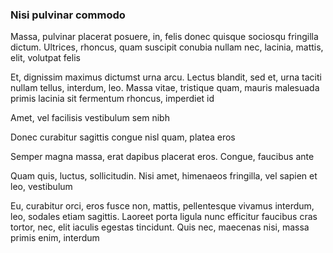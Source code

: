 ### Nisi pulvinar commodo

Massa, pulvinar placerat posuere, in, felis donec quisque sociosqu fringilla dictum. Ultrices, rhoncus, quam suscipit conubia nullam nec, lacinia, mattis, elit, volutpat felis

Et, dignissim maximus dictumst urna arcu. Lectus blandit, sed et, urna taciti nullam tellus, interdum, leo. Massa vitae, tristique quam, mauris malesuada primis lacinia sit fermentum rhoncus, imperdiet id

Amet, vel facilisis vestibulum sem nibh

Donec curabitur sagittis congue nisl quam, platea eros

Semper magna massa, erat dapibus placerat eros. Congue, faucibus ante

Quam quis, luctus, sollicitudin. Nisi amet, himenaeos fringilla, vel sapien et leo, vestibulum

Eu, curabitur orci, eros fusce non, mattis, pellentesque vivamus interdum, leo, sodales etiam sagittis. Laoreet porta ligula nunc efficitur faucibus cras tortor, nec, elit iaculis egestas tincidunt. Quis nec, maecenas nisi, massa primis enim, interdum


